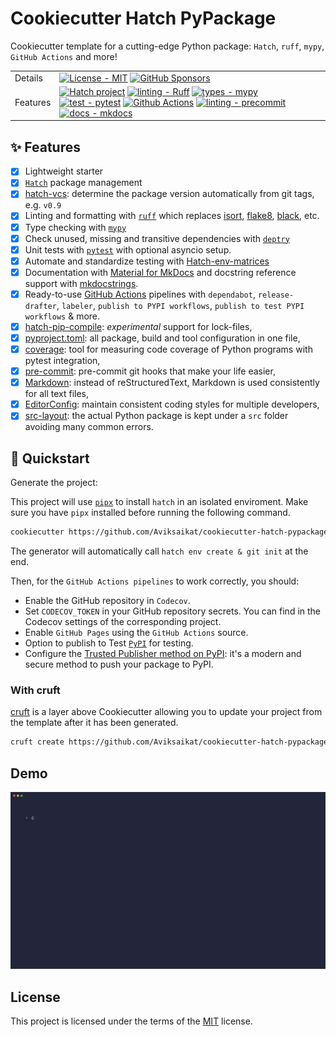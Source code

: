 # Cookiecutter Hatch PyPackage

Cookiecutter template for a cutting-edge Python package: `Hatch`, `ruff`, `mypy`, `GitHub Actions` and more!


|         |                                    |
|---------|------------------------------------|
| Details | [![License - MIT][MIT-image]][MIT-link] [![GitHub Sponsors][sponsor-image]][sponsor-link] |
| Features | [![Hatch project][hatch-image]][hatch-link] [![linting - Ruff][ruff-image]][ruff-link] [![types - mypy][mypy-image]][mypy-link] [![test - pytest][pytest-image]][pytest-link] [![Github Actions][github-actions]][precommit-link]  [![linting - precommit][precommit-image]][precommit-link] [![docs - mkdocs][mkdocs-image]][mkdocs-link] |



## ✨ Features

* [X] Lightweight starter
* [X] [`Hatch`](https://hatch.pypa.io/latest/install/) package management
* [X] [hatch-vcs]: determine the package version automatically from git tags, e.g. `v0.9`
* [X] Linting and formatting with [`ruff`](https://github.com/charliermarsh/ruff) which replaces [isort], [flake8], [black], etc.
* [X] Type checking with [`mypy`](https://github.com/python/mypy)
* [X] Check unused, missing and transitive dependencies with [`deptry`](https://deptry.com/)
* [X] Unit tests with [`pytest`](https://github.com/pytest-dev/pytest) with optional asyncio setup.
* [X] Automate and standardize testing with [Hatch-env-matrices]
* [X] Documentation with [Material for MkDocs](https://squidfunk.github.io/mkdocs-material/) and docstring reference support with [mkdocstrings](https://mkdocstrings.github.io/).
* [X] Ready-to-use [GitHub Actions](https://help.github.com/en/actions/automating-your-workflow-with-github-actions) pipelines with `dependabot`, `release-drafter`, `labeler`, `publish to PYPI workflows`, `publish to test PYPI workflows` & more.
* [X] [hatch-pip-compile]: *experimental* support for lock-files,
* [X] [pyproject.toml]: all package, build and tool configuration in one file,
* [X] [coverage]: tool for measuring code coverage of Python programs with pytest integration,
* [X] [pre-commit]: pre-commit git hooks that make your life easier,
* [X] [Markdown]: instead of reStructuredText, Markdown is used consistently for all text files,
* [X] [EditorConfig]: maintain consistent coding styles for multiple developers,
* [X] [src-layout]: the actual Python package is kept under a `src` folder avoiding many common errors.

## 💫 Quickstart

Generate the project:

This project will use [`pipx`](https://github.com/pypa/pipx) to install `hatch` in an isolated enviroment. Make sure you have `pipx` installed before running the following command.

```bash
cookiecutter https://github.com/Aviksaikat/cookiecutter-hatch-pypackage
```

The generator will automatically call `hatch env create & git init` at the end.

Then, for the `GitHub Actions pipelines` to work correctly, you should:

* Enable the GitHub repository in `Codecov`.
* Set `CODECOV_TOKEN` in your GitHub repository secrets. You can find in the Codecov settings of the corresponding project.
* Enable `GitHub Pages` using the `GitHub Actions` source.
* Option to publish to Test [`PyPI`](https://test.pypi.org/) for testing.
* Configure the [Trusted Publisher method on PyPI](https://docs.pypi.org/trusted-publishers/creating-a-project-through-oidc/): it's a modern and secure method to push your package to PyPI.

### With cruft

[cruft](https://github.com/cruft/cruft) is a layer above Cookiecutter allowing you to update your project from the template after it has been generated.

```bash
cruft create https://github.com/Aviksaikat/cookiecutter-hatch-pypackage
```

## Demo
![](./media/demo.gif)


## License

This project is licensed under the terms of the [MIT](https://github.com/Aviksaikat/cookiecutter-hatch-pypackage/blob/main/LICENSE) license.



[cookiecutter]: https://cookiecutter.readthedocs.io/
[hatch-vcs]: https://github.com/ofek/hatch-vcs
[github-actions]: https://img.shields.io/badge/GitHub%20Actions-2088FF.svg?style=flat&logo=GitHub-Actions&logoColor=white
[Hatch-env-matrices]: https://hatch.pypa.io/dev/config/environment/advanced/#matrix
[hatch-pip-compile]: https://github.com/juftin/hatch-pip-compile
[cookiecutter-pypackage]: https://github.com/audreyfeldroy/cookiecutter-pypackage
[pre-commit]: https://pre-commit.com/
[mkdocs]: https://www.mkdocs.org/
[Markdown]: https://www.markdownguide.org/
[src-layout]: https://packaging.python.org/en/latest/discussions/src-layout-vs-flat-layout/
[flake8]: https://pypi.org/project/flake8/
[isort]: https://pycqa.github.io/isort/
[pytest]: https://docs.pytest.org/
[coverage]: https://coverage.readthedocs.io/
[mypy]: https://mypy-lang.org/
[black]: https://black.readthedocs.io/
[ruff]: https://beta.ruff.rs/
[EditorConfig]: http://editorconfig.org/
[Typer]: https://typer.tiangolo.com/
[pyproject.toml]: https://hatch.pypa.io/latest/config/metadata/
[pipenv]: https://pipenv.pypa.io/
[poetry]: https://python-poetry.org/
[conda]: https://docs.conda.io/
[virtualenv]: https://virtualenv.pypa.io/
[vanilla Python project]: https://github.com/aviksaikat/the-hatchlor-demo
[`README.md`]: https://github.com/aviksaikat/the-hatchlor-demo

[Tests-image]: https://github.com/aviksaikat/the-hatchlor/actions/workflows/run-tests.yml/badge.svg?branch=main
[Tests-link]: https://github.com/aviksaikat/the-hatchlor/actions/workflows/run-tests.yml
[hatch-image]: https://img.shields.io/badge/%F0%9F%A5%9A-hatch-4051b5.svg
[hatch-link]: https://github.com/pypa/hatch
[ruff-image]: https://img.shields.io/endpoint?url=https://raw.githubusercontent.com/astral-sh/ruff/main/assets/badge/v2.json
[ruff-link]: https://github.com/charliermarsh/ruff
[mypy-image]: https://img.shields.io/badge/Types-mypy-blue.svg
[mypy-link]: https://mypy-lang.org/
[pytest-image]: https://img.shields.io/badge/Pytest-0A9EDC.svg?style=flat&logo=Pytest&logoColor=white
[pytest-link]:  https://docs.pytest.org/
[mkdocs-image]: https://img.shields.io/badge/Docs-mkdocs-blue.svg
[mkdocs-link]: https://www.mkdocs.org/
[precommit-image]: https://img.shields.io/badge/pre--commit-enabled-brightgreen?logo=pre-commit&logoColor=white
[precommit-link]:  https://pre-commit.com/
[MIT-image]: https://img.shields.io/badge/License-MIT-9400d3.svg
[MIT-link]: LICENSE
[sponsor-image]: https://img.shields.io/static/v1?label=Sponsor&message=%E2%9D%A4&logo=GitHub&color=ff69b4
[sponsor-link]: https://github.com/sponsors/aviksaikat